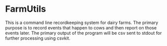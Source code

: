 FarmUtils
===========

This is a command line recordkeeping system for dairy farms.
The primary purpose is to record events that happen to cows
and then report on those events later. The primary output
of the program will be csv sent to stdout for further
processing using csvkit.